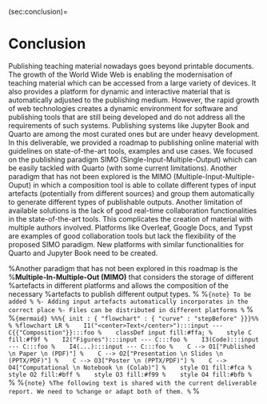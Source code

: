 (sec:conclusion)=
# Conclusion

Publishing teaching material nowadays goes beyond printable documents. The
growth of the World Wide Web is enabling the modernisation of teaching material
which can be accessed from a large variety of devices. It also provides a
platform for dynamic and interactive material that is automatically adjusted to
the publishing medium. However, the rapid growth of web technologies creates a
dynamic environment for software and publishing tools that are still being
developed and do not address all the requirements of such systems. Publishing
systems like Jupyter Book and Quarto are among the most curated ones but are
under heavy development. In this deliverable, we provided a roadmap to
publishing online material with guidelines on state-of-the-art tools, examples
and use cases. We focused on the publishing paradigm SIMO
(Single-Input-Multiple-Output) which can be easily tackled with Quarto (with
some current limitations). Another paradigm that has not been explored is the
MIMO (Multiple-Input-Multiple-Ouput) in which a composition tool is able to
collate different types of input artefacts (potentially from different sources)
and group them automatically to generate different types of publishable
outputs. Another limitation of available solutions is the lack of good
real-time collaboration functionalities in the state-of-the-art tools. This
complicates the creation of material with multiple authors involved. Platforms
like Overleaf, Google Docs, and Typst are examples of good collaboration tools
but lack the flexibility of the proposed SIMO paradigm. New platforms with
similar functionalities for Quarto and Jupyter Book need to be created.


%Another paradigm that has not been explored in this roadmap is the
%**Multiple-In-Multiple-Out (MIMO)** that considers the storage of different
%artefacts in different platforms and allows the composition of the necessary
%artefacts to publish different output types.
%
%```{note} To be added
%
%- Adding input artefacts automatically incorporates in the correct place
%- Files can be distributed in different platforms
%```
%
%```{mermaid}
%%%{ init : { "flowchart" : { "curve" : "stepBefore" }}}%%
%
%flowchart LR
%    I1("<center>Text</center>"):::input --- C{{"Composition"}}:::foo
%    classDef input fill:#ffa;
%    style C fill:#f9f
%    I2("Figures"):::input --- C:::foo
%    I3(Code):::input --- C:::foo
%    I4(...):::input --- C:::foo
%    C --> O1["Published \n Paper \n (PDF)"]
%    C --> O2["Presentation \n Slides \n (PPTX/PDF)"]
%    C --> O3["Poster \n (PPTX/PDF)"]
%    C --> O4["Computational \n Notebook \n (Colab)"]
%    style O1 fill:#fca
%    style O2 fill:#bff
%    style O3 fill:#f99
%    style O4 fill:#bfb
%```
%
%```{note}
%The following text is shared with the current deliverable report. We need to
%change or adapt both of them.
%```
%
